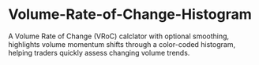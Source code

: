 # Volume-Rate-of-Change-Histogram
A Volume Rate of Change (VRoC) calclator with optional smoothing, highlights volume momentum shifts through a color-coded histogram, helping traders quickly assess changing volume trends.
